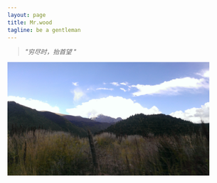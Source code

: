 ```yaml
---
layout: page
title: Mr.wood
tagline: be a gentleman
---
```


 >*"穷尽时，抬首望 "* 

<img src="/picture/mountain.jpg"  alt="远方-高山" width="90%" height="90%" />